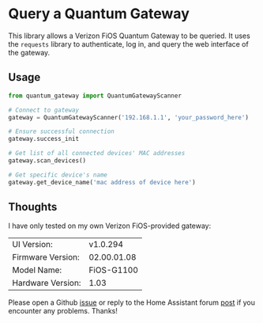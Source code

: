 # Query a Quantum Gateway

This library allows a Verizon FiOS Quantum Gateway to be queried. It uses the `requests` library to authenticate, log in, and query the web interface of the gateway.

## Usage

```python
from quantum_gateway import QuantumGatewayScanner

# Connect to gateway
gateway = QuantumGatewayScanner('192.168.1.1', 'your_password_here')

# Ensure successful connection
gateway.success_init

# Get list of all connected devices' MAC addresses
gateway.scan_devices()

# Get specific device's name
gateway.get_device_name('mac address of device here')
```

## Thoughts

I have only tested on my own Verizon FiOS-provided gateway:

|  |  |
| --- | --- |
| UI Version:  | v1.0.294 |
| Firmware Version: | 02.00.01.08 |
| Model Name: | FiOS-G1100 |
| Hardware Version: | 1.03 |

Please open a Github [issue](https://github.com/cisasteelersfan/quantum_gateway/issues) or reply to the Home Assistant forum [post](https://community.home-assistant.io/t/verizon-fios-quantum-gateway-device-tracker-platform/67944) if you encounter any problems. Thanks!
